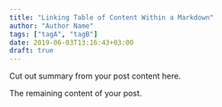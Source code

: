 ```yaml
---
title: "Linking Table of Content Within a Markdown"
author: "Author Name"
tags: ["tagA", "tagB"]
date: 2019-06-03T13:16:43+03:00
draft: true
---
```


Cut out summary from your post content here.

<!--more-->

The remaining content of your post.
